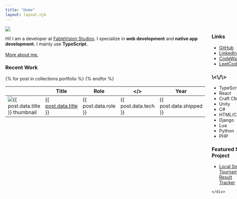 ```yaml
---
title: "Home"
layout: layout.njk
---
```

<div class="columns">
  	<div class="left-column">
  		<div class="yellow-box box">
  			<div class="about-header">
  				<img src="../images/headshot.jpg" />
  				<p>Hi! I am a developer at <a href="https://www.fablevisionstudios.com" target="_blank">FableVision Studios</a>. I specialize in <b>web development</b> and <b>native app development.</b> I mainly use <b>TypeScript.</b> 
  				<br />
  				<br />
  				<a href="/about">More about me.</a></p>
  			</div>
  		</div>
	    <div class="box blue-box">
		  <h3>Recent Work</h3>
		  <div class="table-wrapper">
			<table>
				<thead>
				<tr>
					<th></th>
					<th>Title</th>
					<th>Role</th>
					<th>&lt;/&gt;</th>
					<th>Year</th>
				</tr>
				</thead>
				<tbody>
				{% for post in collections.portfolio %}
				<tr>
					<td width="11%">
					<img class="thumbnail" src="{{ post.data.thumbnail }}" alt="{{ post.data.title }} thumbnail" />
					</td>
					<td width="20%"><a href="{{ post.url }}">{{ post.data.title }}</a></td>
					<td width="26%">{{ post.data.role }}</td> <!-- Optional -->
					<td width="28%">{{ post.data.tech }}</td>
					<!-- <td><a href="{{ post.url }}">{{ post.url }}</a></td> -->
					<td>{{ post.data.shipped }}</td> <!-- Optional -->
				</tr>
				{% endfor %}
				</tbody>
			</table>
		  </div>
		</div> 
	</div>
	<div class="right-column">
		<div class="box pink-box">
			<h3>Links</h3>
			<ul>
				<li><a href="https://github.com/erikLaats" target="_blank">GitHub</a>
				<li><a href="https://www.linkedin.com/in/erik-laats/" target="_blank">LinkedIn</a>
				<li><a href="https://www.codewars.com/users/erika_bonchiko/" target="_blank">CodeWars</a>
				<li><a href="https://leetcode.com/u/erika_bonchiko/" target="_blank">LeetCode</a>
			</ul>
		</div>
		<div class="box violet-box">
	    	<h3>\<\/\></h3>
	    	<ul>
				<li>TypeScript</li>
				<li>React</li>
				<li>Craft CMS</li>
				<li>Unity</li>
				<li>C#</li>
				<li>HTML/CSS/JS</li>
				<li>Django</li>
				<li>Lua</li>
				<li>Python</li>
				<li>PHP</li>
			</ul>
		</div>
		<div class="box green-box">
			<h3>Featured Side Project</h3>
			<ul>
				<li><a href="https://kamehouseweekly.netlify.app/" target="_blank">Local Smash Tournament Result Tracker</a>
			</ul>
		</div>

	</div>
</div>